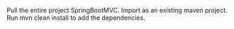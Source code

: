 Pull the entire project SpringBootMVC. Import as an existing maven project. 
Run mvn clean install to add the dependencies.
